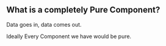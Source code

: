 ## What is a completely Pure Component?

Data goes in, data comes out.

Ideally Every Component we have would be pure. 


